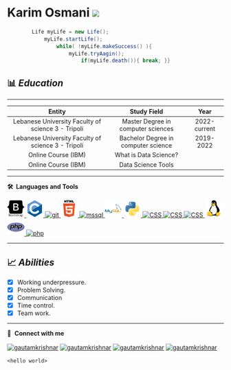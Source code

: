 # **Karim Osmani** <a href="https://www.gautamkrishnar.com/"><img src="https://media.giphy.com/media/hvRJCLFzcasrR4ia7z/giphy.gif" width="5%"></a>


```java
        Life myLife = new Life();
            myLife.startLife();
                while( !myLife.makeSuccess() ){
                    myLife.tryAagin();
                        if(myLife.death()){ break; }}
```

## 📊 ***Education***
---

| Entity | Study Field | Year |
|:---------:|:-------------:|:-----:|
| Lebanese University Faculty of science 3 - Tripoli| Master Degree in computer sciences | 2022-current |
| Lebanese University Faculty of science 3 - Tripoli| Bachelor Degree in computer science | 2019-2022 |Course |  
| Online Course (IBM) | What is Data Science?  |  
| Online Course (IBM)| Data Science Tools |  

---


  <summary><b>🛠️&nbsp;&nbsp;Languages&nbsp;and&nbsp;Tools</b></summary>
  <br/>
  <a href="https://getbootstrap.com" target="_blank"> <img src="https://raw.githubusercontent.com/devicons/devicon/master/icons/bootstrap/bootstrap-plain-wordmark.svg" alt="bootstrap" width="40" height="40"/> </a> <a href="https://www.cprogramming.com/" target="_blank"> <img src="https://raw.githubusercontent.com/devicons/devicon/master/icons/c/c-original.svg" alt="c" width="40" height="40"/> </a>  <a href="https://git-scm.com/" target="_blank"> <img src="https://www.vectorlogo.zone/logos/git-scm/git-scm-icon.svg" alt="git" width="40" height="40"/> </a>  <a href="https://www.w3.org/html/" target="_blank"> <img src="https://raw.githubusercontent.com/devicons/devicon/master/icons/html5/html5-original-wordmark.svg" alt="html5" width="40" height="40"/> </a>  <a href="https://www.microsoft.com/en-us/sql-server" target="_blank"> <img src="https://www.svgrepo.com/show/303229/microsoft-sql-server-logo.svg" alt="mssql" width="40" height="40"/> </a> <a href="https://www.mysql.com/" target="_blank"> <img src="https://raw.githubusercontent.com/devicons/devicon/master/icons/mysql/mysql-original-wordmark.svg" alt="mysql" width="40" height="40"/> </a> <a href="https://www.python.org" target="_blank"> <img src="https://raw.githubusercontent.com/devicons/devicon/master/icons/python/python-original.svg" alt="python" width="40" height="40"/> </a>  
  <a href="https://www.w3schools.com/css/default.asp"> <img src="https://www.vectorlogo.zone/logos/w3_css/w3_css-icon.svg" alt="CSS" width="40" height="40"/> </a>
   <a href="https://developer.android.com/studio?gclid=Cj0KCQjwyLGjBhDKARIsAFRNgW93M6rc875TdT4CtyyRUSfY2LVjXdEBgB1gQVr9XlcQ_NAKHutpUsQaAv3rEALw_wcB&gclsrc=aw.ds"> <img src="https://www.vectorlogo.zone/logos/android/android-tile.svg" alt="CSS" width="40" height="40"/> </a>
<a href="https://www.w3schools.com/java/default.asp"> <img src="https://www.vectorlogo.zone/logos/java/java-vertical.svg" alt="CSS" width="40" height="40"/> </a>
<a href="https://www.linux.org/" target="_blank"> <img src="https://raw.githubusercontent.com/devicons/devicon/master/icons/linux/linux-original.svg" alt="linux" width="40" height="40"/> </a>
 <a href="https://www.php.net" target="_blank"> <img src="https://raw.githubusercontent.com/devicons/devicon/master/icons/php/php-original.svg" alt="php" width="40" height="40"/> </a>
 <a href="https://www.oracle.com/" target="_blank"> <img src="https://www.vectorlogo.zone/logos/oracle/oracle-ar21.svg" alt="php" width="40" height="40"/> </a>

---

## 📈 ***Abilities***


- [x] Working underpressure.
- [x] Problem Solving.
- [x] Communication
- [x] Time control.
- [x] Team work.
---
🔗 &nbsp;**Connect with me**
<p align="left">
<a href="https://www.facebook.com/rimetkarim.osmani?mibextid=LQQJ4d" target="blank"><img align="center" src="https://raw.githubusercontent.com/rahuldkjain/github-profile-readme-generator/master/src/images/icons/Social/facebook.svg" alt="gautamkrishnar" height="30" width="40" /></a>
<a href="https://www.linkedin.com/in/karim-osmani" target="blank"><img align="center" src="https://raw.githubusercontent.com/rahuldkjain/github-profile-readme-generator/master/src/images/icons/Social/linked-in-alt.svg" alt="gautamkrishnar" height="30" width="40" /></a>
<a href="https://instagram.com/kareemosmani?igshid=OGQ5ZDc2ODk2ZA=="target="blank"><img align="center" src="https://raw.githubusercontent.com/rahuldkjain/github-profile-readme-generator/master/src/images/icons/Social/instagram.svg" alt="gautamkrishnar" height="30" width="40" /></a>
<a href="https://wa.me/+96170260783"target="blank"><img align="center" src="https://raw.githubusercontent.com/rahuldkjain/github-profile-readme-generator/master/src/images/icons/Social/whatsapp.svg" alt="gautamkrishnar" height="30" width="40" /></a>

```
<hello world>
```
